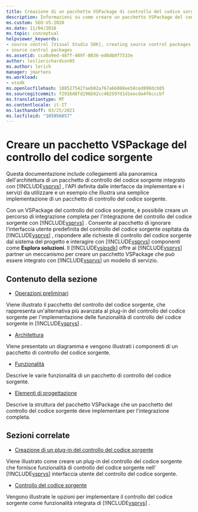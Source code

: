 ```yaml
---
title: Creazione di un pacchetto VSPackage di controllo del codice sorgente | Microsoft Docs
description: Informazioni su come creare un pacchetto VSPackage del controllo del codice sorgente per creare un percorso di integrazione completa per l'integrazione del controllo del codice sorgente con Visual Studio.
ms.custom: SEO-VS-2020
ms.date: 11/04/2016
ms.topic: conceptual
helpviewer_keywords:
- source control [Visual Studio SDK], creating source control packages
- source control packages
ms.assetid: cca0a9ed-48ff-409f-8036-ed8db0f7533e
author: leslierichardson95
ms.author: lerich
manager: jmartens
ms.workload:
- vssdk
ms.openlocfilehash: 1085275427aeb02a767a66088ee58ced890dcb05
ms.sourcegitcommit: f2916d8fd296b92cc402597d1d1eecda4f6cccbf
ms.translationtype: MT
ms.contentlocale: it-IT
ms.lasthandoff: 03/25/2021
ms.locfileid: "105056857"
---
```

# <a name="create-a-source-control-vspackage"></a>Creare un pacchetto VSPackage del controllo del codice sorgente
Questa documentazione include collegamenti alla panoramica dell'architettura di un pacchetto di controllo del codice sorgente integrato con [!INCLUDE[vsprvs](../../code-quality/includes/vsprvs_md.md)] , l'API definita dalle interfacce da implementare e i servizi da utilizzare e un esempio che illustra una semplice implementazione di un pacchetto di controllo del codice sorgente.

 Con un VSPackage del controllo del codice sorgente, è possibile creare un percorso di integrazione completa per l'integrazione del controllo del codice sorgente con [!INCLUDE[vsprvs](../../code-quality/includes/vsprvs_md.md)] . Consente al pacchetto di ignorare l'interfaccia utente predefinita del controllo del codice sorgente ospitata da [!INCLUDE[vsprvs](../../code-quality/includes/vsprvs_md.md)] , rispondere alle richieste di controllo del codice sorgente dal sistema del progetto e interagire con [!INCLUDE[vsprvs](../../code-quality/includes/vsprvs_md.md)] componenti come **Esplora soluzioni**. Il [!INCLUDE[vsipsdk](../../extensibility/includes/vsipsdk_md.md)] offre ai [!INCLUDE[vsprvs](../../code-quality/includes/vsprvs_md.md)] partner un meccanismo per creare un pacchetto VSPackage che può essere integrato con [!INCLUDE[vsprvs](../../code-quality/includes/vsprvs_md.md)] un modello di servizio.

## <a name="in-this-section"></a>Contenuto della sezione
- [Operazioni preliminari](../../extensibility/internals/getting-started-with-source-control-vspackages.md)

 Viene illustrato il pacchetto del controllo del codice sorgente, che rappresenta un'alternativa più avanzata al plug-in del controllo del codice sorgente per l'implementazione delle funzionalità di controllo del codice sorgente in [!INCLUDE[vsprvs](../../code-quality/includes/vsprvs_md.md)] .

- [Architettura](../../extensibility/internals/source-control-vspackage-architecture.md)

 Viene presentato un diagramma e vengono illustrati i componenti di un pacchetto di controllo del codice sorgente.

- [Funzionalità](../../extensibility/internals/source-control-vspackage-features.md)

 Descrive le varie funzionalità di un pacchetto di controllo del codice sorgente.

- [Elementi di progettazione](../../extensibility/internals/source-control-vspackage-design-elements.md)

 Descrive la struttura del pacchetto VSPackage che un pacchetto del controllo del codice sorgente deve implementare per l'integrazione completa.

## <a name="related-sections"></a>Sezioni correlate
- [Creazione di un plug-in del controllo del codice sorgente](../../extensibility/internals/creating-a-source-control-plug-in.md)

 Viene illustrato come creare un plug-in del controllo del codice sorgente che fornisce funzionalità di controllo del codice sorgente nell' [!INCLUDE[vsprvs](../../code-quality/includes/vsprvs_md.md)] interfaccia utente del controllo del codice sorgente.

- [Controllo del codice sorgente](../../extensibility/internals/source-control.md)

 Vengono illustrate le opzioni per implementare il controllo del codice sorgente come funzionalità integrata di [!INCLUDE[vsprvs](../../code-quality/includes/vsprvs_md.md)] .
